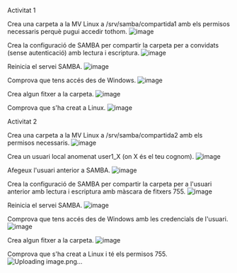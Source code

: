 Activitat 1

Crea una carpeta a la MV Linux a /srv/samba/compartida1 amb els permisos necessaris perquè pugui accedir tothom.
![image](https://github.com/user-attachments/assets/192b08eb-8d10-4d1f-8b21-dc0d3dc6737b)

Crea la configuració de SAMBA per compartir la carpeta per a convidats (sense autenticació) amb lectura i escriptura.
![image](https://github.com/user-attachments/assets/ddf78f31-eb26-4d2d-b523-984929609443)

Reinicia el servei SAMBA.
![image](https://github.com/user-attachments/assets/008f2d87-a5e3-4ca0-bc08-4fa88c510f6d)

Comprova que tens accés des de Windows.
![image](https://github.com/user-attachments/assets/fded37cf-b187-4e0e-ae30-247bddc78e34)

Crea algun fitxer a la carpeta.
![image](https://github.com/user-attachments/assets/26ae9c5e-0a60-49b4-9468-f9dcd43a036b)

Comprova que s'ha creat a Linux.
![image](https://github.com/user-attachments/assets/83419bc5-5436-4c10-a94a-a323c16b5a26)


Activitat 2

Crea una carpeta a la MV Linux a /srv/samba/compartida2 amb els permisos necessaris.
![image](https://github.com/user-attachments/assets/b1754bf8-8f00-430a-bda3-416220afd8c1)

Crea un usuari local anomenat user1_X (on X és el teu cognom).
![image](https://github.com/user-attachments/assets/02dd6129-b2d5-499b-8b8a-0652567b3791)

Afegeux l'usuari anterior a SAMBA.
![image](https://github.com/user-attachments/assets/2f128221-10ef-42d8-bed0-4a626052d4ae)

Crea la configuració de SAMBA per compartir la carpeta per a l'usuari anterior amb lectura i escriptura amb màscara de fitxers 755.
![image](https://github.com/user-attachments/assets/0e9bb50e-079d-462a-92a4-d562db67f494)

Reinicia el servei SAMBA.
![image](https://github.com/user-attachments/assets/55efdf76-6b7f-467d-9160-8870edef6742)

Comprova que tens accés des de Windows amb les credencials de l'usuari.
![image](https://github.com/user-attachments/assets/0195264c-d93b-45b6-9801-823e9714d113)

Crea algun fitxer a la carpeta.
![image](https://github.com/user-attachments/assets/72cef686-22f6-4457-b4fb-60ff9da12e04)

Comprova que s'ha creat a Linux i té els permisos 755.
![Uploading image.png…]()
